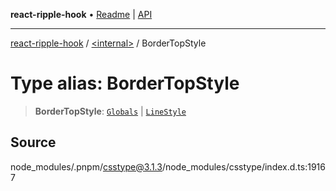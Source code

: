 **react-ripple-hook** • [Readme](../../README.md) \| [API](../../globals.md)

---

[react-ripple-hook](../../README.md) / [\<internal\>](../README.md) / BorderTopStyle

# Type alias: BorderTopStyle

> **BorderTopStyle**: [`Globals`](Globals.md) \| [`LineStyle`](LineStyle.md)

## Source

node_modules/.pnpm/csstype@3.1.3/node_modules/csstype/index.d.ts:19167
